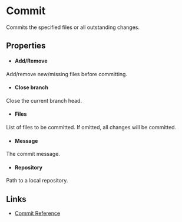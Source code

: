 Commit
======

Commits the specified files or all outstanding changes.

Properties
----------

- #### Add/Remove
Add/remove new/missing files before committing.

- #### Close branch
Close the current branch head.

- #### Files
List of files to be committed.  If omitted, all changes will be committed.

- #### Message
The commit message.

- #### Repository
Path to a local repository.

Links
-----
- [Commit Reference](https://www.selenic.com/mercurial/hg.1.html#commit)

